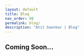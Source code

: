 ```yaml
---
layout: default
title: Blog
nav_order: 98
permalink: blog/
description: "Atit Gaonkar | Blog"
---
```


## Coming Soon...

<!-- <ul>
  {% for post in site.posts %}
    <li>
      <a href="{{ post.url }}">{{ post.title }}</a>
    </li>
  {% endfor %}
</ul> -->